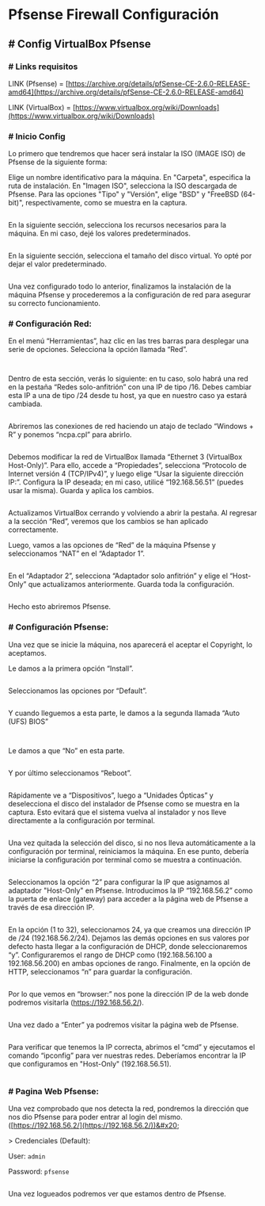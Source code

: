 # Pfsense Firewall Configuración

## # Config VirtualBox Pfsense

### # Links requisitos

LINK (Pfsense) = [https://archive.org/details/pfSense-CE-2.6.0-RELEASE-amd64](https://archive.org/details/pfSense-CE-2.6.0-RELEASE-amd64)

LINK (VirtualBox) = [https://www.virtualbox.org/wiki/Downloads](https://www.virtualbox.org/wiki/Downloads)

### # Inicio Config

Lo primero que tendremos que hacer será instalar la ISO (IMAGE ISO) de Pfsense de la siguiente forma:

Elige un nombre identificativo para la máquina. En "Carpeta", especifica la ruta de instalación. En "Imagen ISO", selecciona la ISO descargada de Pfsense. Para las opciones "Tipo" y "Versión", elige "BSD" y "FreeBSD (64-bit)", respectivamente, como se muestra en la captura.

<figure><img src="https://lh7-us.googleusercontent.com/docsz/AD_4nXedQPbTH9mcW-mOsvVENiivZtgZLjNt-eiVmHDyUnCrDyePTWLG9yvhTOYi7N8ahOx2Sb3e4fHcAbUrUY9NcuZt6HLxtJy-SWEF6WDw7uhbZqXu_v2Ccm4LLFoUeQcQm6mY2th6rjeerArldHaPFPz55Yk?key=BIdnsx2kvhiLCGz7N7uenw" alt=""><figcaption></figcaption></figure>

En la siguiente sección, selecciona los recursos necesarios para la máquina. En mi caso, dejé los valores predeterminados.

<figure><img src="https://lh7-us.googleusercontent.com/docsz/AD_4nXcvD9wEZksmUtt0GTKzVQcrCAwlqTi4LaIo7F2vSr6VBbhngafROpqq8iD3ve-iBO6491KnghGdkT6e3aThGBqLGYy38WGO2o6b1PAw4nJSQABv67MNtqVDkbl20CO9ePJUllCMUnlGPbvZPVFHWcm5G6nL?key=BIdnsx2kvhiLCGz7N7uenw" alt=""><figcaption></figcaption></figure>

En la siguiente sección, selecciona el tamaño del disco virtual. Yo opté por dejar el valor predeterminado.

<figure><img src="https://lh7-us.googleusercontent.com/docsz/AD_4nXe5sdq2SNL-4CJRUGu_CSkJayziS0u0kN_5__Tnf3j_aqUWoMkkUyL3oBlWjkZccXRvCMjCiKgXPec-GE-xNl3DpHmSz013JXOaGsabkNyhWJJ22e68zQwN4uKIYLEb_q6EWIoWCsXboyt_bb7RjtUgohj0?key=BIdnsx2kvhiLCGz7N7uenw" alt=""><figcaption></figcaption></figure>

Una vez configurado todo lo anterior, finalizamos la instalación de la máquina Pfsense y procederemos a la configuración de red para asegurar su correcto funcionamiento.

### # Configuración Red:

En el menú “Herramientas”, haz clic en las tres barras para desplegar una serie de opciones. Selecciona la opción llamada “Red”.

<figure><img src="https://lh7-us.googleusercontent.com/docsz/AD_4nXfOkZVlv9a2OI2P5BTQ1wX74f1351QGtj-POi1Q2eNwqkendEBF5cs9hzOG2d1sqgBxTmzWu-irKD5-pRdKQSRwNnpONe5DrDGKNfVDSutuNIeLXSEsrSu1JRg8QPNW6tdOGIGLGApyoK7XUWlVXjvOlWr0?key=BIdnsx2kvhiLCGz7N7uenw" alt=""><figcaption></figcaption></figure>

<figure><img src="https://lh7-us.googleusercontent.com/docsz/AD_4nXcZdZoKXSbWEKDomsgcqwegdJnu-c0IuilORvMn2-FMFxyBdKF99BzGTSc4MfFusJaBo1g-RO5s_Gi1qp0tiCx3j3p-sH5iglggOgO_IgotlY_uDu5DkVtF083rpW_eLFL4k10HI2NSyjkev7mvAIreDoNy?key=BIdnsx2kvhiLCGz7N7uenw" alt=""><figcaption></figcaption></figure>

Dentro de esta sección, verás lo siguiente: en tu caso, solo habrá una red en la pestaña “Redes solo-anfitrión” con una IP de tipo /16. Debes cambiar esta IP a una de tipo /24 desde tu host, ya que en nuestro caso ya estará cambiada.

<figure><img src="https://lh7-us.googleusercontent.com/docsz/AD_4nXc5z1EORDFMBqvFirLlbz7e7iVDdPKTicz_0LlWGwdAR6t33LvtZ13vY8VzN7mENN8QqLOa4D4J6E6SIF9myHxJl1aVUe5c46zpvs-M1AdCYHKPKFw9VbXazc2Y0-kI4XezGApoTOiKYG80FlsIulpzicE?key=BIdnsx2kvhiLCGz7N7uenw" alt=""><figcaption></figcaption></figure>

Abriremos las conexiones de red haciendo un atajo de teclado “Windows + R” y ponemos “ncpa.cpl” para abrirlo.

<figure><img src="https://lh7-us.googleusercontent.com/docsz/AD_4nXfrbmR7fzXosmG7FpjXZ0BdrJbuBZzWda4cCqPggejN_TQNcigG4DjM0Uh4U5l6bw4yghcb9EG_4pSHnD4I6mIaLUjiGOfHkenJTdTBYXgJDQpN-d4armx_oiRzgXP6Ox7XKJhf12pQtQ7bUMUNgVqO_O3k?key=BIdnsx2kvhiLCGz7N7uenw" alt=""><figcaption></figcaption></figure>

Debemos modificar la red de VirtualBox llamada “Ethernet 3 (VirtualBox Host-Only)”. Para ello, accede a “Propiedades”, selecciona “Protocolo de Internet versión 4 (TCP/IPv4)”, y luego elige “Usar la siguiente dirección IP:”. Configura la IP deseada; en mi caso, utilicé “192.168.56.51” (puedes usar la misma). Guarda y aplica los cambios.

<figure><img src="https://lh7-us.googleusercontent.com/docsz/AD_4nXd_vWlBFa5zYp3dabfq9diQEa9HIsUxi7BJWEp0Pscm2SOeeieOAP_Y_ClmuPosla5vI5TvoX3E6P2r1lDVlImEcyH_3EcgdSGNij8vQT51jwOqeodOO4aws6uHJMkMCwArZOR8fvSFmDTu-JsT2qlE7rw?key=BIdnsx2kvhiLCGz7N7uenw" alt=""><figcaption></figcaption></figure>

Actualizamos VirtualBox cerrando y volviendo a abrir la pestaña. Al regresar a la sección “Red”, veremos que los cambios se han aplicado correctamente.

Luego, vamos a las opciones de “Red” de la máquina Pfsense y seleccionamos “NAT” en el “Adaptador 1”.

<figure><img src="https://lh7-us.googleusercontent.com/docsz/AD_4nXfTPADNaFGgNQQs2o86vsN5oDTgWPZgQlCf-xUdIKxLEQcT74x_rM-lUHmyaJkgcJ-4f2fHKtL9zxFYm-fgJi5ZqgpHsBSut8V2HWrcu__yB-P3fJ0Hn4gxnXT5aq9JIm3pEjpFl0I3NbfSRachnedjLq0o?key=BIdnsx2kvhiLCGz7N7uenw" alt=""><figcaption></figcaption></figure>

En el “Adaptador 2”, selecciona “Adaptador solo anfitrión” y elige el “Host-Only” que actualizamos anteriormente. Guarda toda la configuración.

<figure><img src="https://lh7-us.googleusercontent.com/docsz/AD_4nXfK7mMBAe_Uql5rCdCjAwYwk6_K_vRsPMqhwUl4HVoVmH_5VJojEB0wv2kAOtAJz024-mHlnXKnX4KoYuX1CsV84GZAk0Yl4Z2FsuWl7QSY9jnwTmuErXiVSe0g50PS99FqDH3FHsq5xQmruiQzy9_27i_S?key=BIdnsx2kvhiLCGz7N7uenw" alt=""><figcaption></figcaption></figure>

Hecho esto abriremos Pfsense.

### # Configuración Pfsense:

Una vez que se inicie la máquina, nos aparecerá el aceptar el Copyright, lo aceptamos.

Le damos a la primera opción “Install”.

<figure><img src="https://lh7-us.googleusercontent.com/docsz/AD_4nXeXBSjb5EBSgXMiJ38yj_n8jA0ny8a2GkghiWWWjhVkjOX0YT_ZPSYpb46Mdri7jNNzzZ9GztS25WjNWgnlKI5v0glcwKL7dwspHJYePH6VDPqe4O217RPJhYjzePs4eaJMe5Q2LV7niX8E8lOrgLQbbeCX?key=BIdnsx2kvhiLCGz7N7uenw" alt=""><figcaption></figcaption></figure>

Seleccionamos las opciones por “Default”.

<figure><img src="https://lh7-us.googleusercontent.com/docsz/AD_4nXf7-N8j2yzVr1FSmr4zD2JuDRfyFS232wdzUEv_CgsvtE8DxAaWqpiIKE2I9_2s9BfwYJE9nzDPm2d-ZeTM5JzYVXDH9YeOpZjceyUET1oElq1XszcFOZO2LOoeF05_So0QmYM23EKVtx0g3nZ1XtWmfgk?key=BIdnsx2kvhiLCGz7N7uenw" alt=""><figcaption></figcaption></figure>

Y cuando lleguemos a esta parte, le damos a la segunda llamada “Auto (UFS) BIOS”

<figure><img src="https://lh7-us.googleusercontent.com/docsz/AD_4nXdocLpOH6ZcbfEt010mQurAzmh5SPHmouo-En3jRURHq3uQLOW0DO-iBp0VQwC6SMLDevU_uv61lPUm1NLbAzfh8j88VOX11gKKMSwcAzPmuNWN8FDIzNE5MUmluoKPWf2fba7JfcML33leF9ub3m-OcNE4?key=BIdnsx2kvhiLCGz7N7uenw" alt=""><figcaption></figcaption></figure>

<figure><img src="https://lh7-us.googleusercontent.com/docsz/AD_4nXd1ONWf7SJvxIpVzTA-XJ55ElTaAB4uDOL9Ml4f8DdhFon14mCaYE6ZiO-OkiBSczz6Oa1wiwOQZpHdXA52ytG54i9cgTsfkVK6hYk5b8zPj7MI6Gdgkq6VSZooBj0N4kVyAlzDXfHNK3CAQqEOQJ8TreJQ?key=BIdnsx2kvhiLCGz7N7uenw" alt=""><figcaption></figcaption></figure>

Le damos a que “No” en esta parte.

<figure><img src="https://lh7-us.googleusercontent.com/docsz/AD_4nXc4P5a6XLNFdXEE1Q-Z_kBRKs_iSHRyDNeQXQ23UcXAuQhK2qPJvGp7s1JivoIbxlGB2yM0KuGOIZHaq1tSCgug_lPAr6WZTn-Eo8ZchmMEyy0OXfazvPcrm_JInJluDU7kbaQDSniWCLtzDFXDjDoSFnJh?key=BIdnsx2kvhiLCGz7N7uenw" alt=""><figcaption></figcaption></figure>

Y por último seleccionamos “Reboot”.

<figure><img src="https://lh7-us.googleusercontent.com/docsz/AD_4nXeKRVjlcp3Uu690LbjiqHPCzzI1pF9_U0VPxFPj21-PkG8_bGghTctuGowVx4cdpCJFOeEOLH9XIRL7k4V0KKuXfyBjChu-7Hvx40o9uJPwMupJTsjA_VttQGQKy3eOsgLOTiYt7YM6fwIHOwN7E_ZfJwWb?key=BIdnsx2kvhiLCGz7N7uenw" alt=""><figcaption></figcaption></figure>

Rápidamente ve a “Dispositivos”, luego a “Unidades Ópticas” y deselecciona el disco del instalador de Pfsense como se muestra en la captura. Esto evitará que el sistema vuelva al instalador y nos lleve directamente a la configuración por terminal.

<figure><img src="https://lh7-us.googleusercontent.com/docsz/AD_4nXdLuNJQx-7UwaFF3I4TnHAYu7J8pO8KNiBm3ZcNWFNnwkhW4oXnQweOzFvoyCOzigDTU13YXszFKxSM6xm_fmJTe3VwXlABFbU5L4KQ20LqhzDEgS7Q_G-HWlyJ6Q4rHiPGG_aBpSIqDF7ZUG0f57ga7Gf1?key=BIdnsx2kvhiLCGz7N7uenw" alt=""><figcaption></figcaption></figure>

Una vez quitada la selección del disco, si no nos lleva automáticamente a la configuración por terminal, reiniciamos la máquina. En ese punto, debería iniciarse la configuración por terminal como se muestra a continuación.

<figure><img src="https://lh7-us.googleusercontent.com/docsz/AD_4nXccTb1yX3hpOtrMaF4Rs-MwHky0EVhTEIZFYSGa71DVgky4l_klBbEVgPH82qF4Kw7knLPnaZgMuhoxmgoDnFypsfqdRCcqCfhOouNXimbOYEfeQxIs7C7heDvBGa6SW-CgCZXDjhRqra02INCgEhqPs79M?key=BIdnsx2kvhiLCGz7N7uenw" alt=""><figcaption></figcaption></figure>

Seleccionamos la opción “2” para configurar la IP que asignamos al adaptador "Host-Only" en Pfsense. Introducimos la IP “192.168.56.2” como la puerta de enlace (gateway) para acceder a la página web de Pfsense a través de esa dirección IP.

<figure><img src="https://lh7-us.googleusercontent.com/docsz/AD_4nXdUMD_2Uu6y2ZQtaqGrX3K4Y5pD1mo-D1KkSm53nPTFJ8R_L9NlCsm41xS59-5wYQW3BnDjHMzEDbccb3La_wEpSv_tOSusj7c-irvzVkjPojQpza-5X-ay4yhWd6xG_7VZtDDsZnzRi9s5Dx2pgdIU030?key=BIdnsx2kvhiLCGz7N7uenw" alt=""><figcaption></figcaption></figure>

En la opción (1 to 32), seleccionamos 24, ya que creamos una dirección IP de /24 (192.168.56.2/24). Dejamos las demás opciones en sus valores por defecto hasta llegar a la configuración de DHCP, donde seleccionaremos “y”. Configuraremos el rango de DHCP como (192.168.56.100 a 192.168.56.200) en ambas opciones de rango. Finalmente, en la opción de HTTP, seleccionamos “n” para guardar la configuración.

<figure><img src="https://lh7-us.googleusercontent.com/docsz/AD_4nXeNng7Ywuu1FtlkURlnN0Sph0c4IrUSgMFgq3HWApZm6v8ncKzoAH5aCr5AMbvo33Hlebt-mFMrnXWg0KYdrmiCbPXyfxizgm5Tv9x-9ZJ2F12OJ_wf18hjjgZXDkXGVs83iI7SB7-ETjio2P_du500fQBh?key=BIdnsx2kvhiLCGz7N7uenw" alt=""><figcaption></figcaption></figure>

Por lo que vemos en “browser:” nos pone la dirección IP de la web donde podremos visitarla (https://192.168.56.2/).

<figure><img src="https://lh7-us.googleusercontent.com/docsz/AD_4nXddeJ_iv4V9CG2xUNjAxRohEPQBvjj1C-J8YMPhizKUocDBjkNn4cMUmG6DDRc1YgMJX_RDofh3Il8xkzZF-hi4ao-SUvguVuTgf3FzNhCvzlR_U0UPspGj0kG3VVLzzbNVpcy1T5olpByHgmgbHyuTQ21x?key=BIdnsx2kvhiLCGz7N7uenw" alt=""><figcaption></figcaption></figure>

Una vez dado a “Enter” ya podremos visitar la página web de Pfsense.

<figure><img src="https://lh7-us.googleusercontent.com/docsz/AD_4nXcPqoQJIyVZRCDwgt-2arZ0iRNyRjRLqXJgWo-qNiUHJKsD_yxEYKIQW14qlgpcsJV_rUEb8hwRWzxHSwIKsyvuS82m9BxB9oLbcqX7OyI_uFTBNngyFLaCgyT4JV4rC6wqxbzJD2Awqqu8OcFqRZPyiVuS?key=BIdnsx2kvhiLCGz7N7uenw" alt=""><figcaption></figcaption></figure>

Para verificar que tenemos la IP correcta, abrimos el “cmd” y ejecutamos el comando “ipconfig” para ver nuestras redes. Deberíamos encontrar la IP que configuramos en "Host-Only" (192.168.56.51).

<figure><img src="https://lh7-us.googleusercontent.com/docsz/AD_4nXe7PEKwiT5anZD4aUiNGvawYj2FjECG5HcTjXySHXxYzqsEVgahdC7HoyGLChuBQeTVxVz11HgZKb-Rs29r8357V8G5LUFmZXNXkx1cy9YBVsXyVfoOgaLsCLTt2lFBENYGlb86q5qrTJ9RDwddvUHrQs8g?key=BIdnsx2kvhiLCGz7N7uenw" alt=""><figcaption></figcaption></figure>

### # Pagina Web Pfsense:

Una vez comprobado que nos detecta la red, pondremos la dirección que nos dio Pfsense para poder entrar al login del mismo. ([https://192.168.56.2/](https://192.168.56.2/))&#x20;

\> Credenciales (Default):

User: `admin`

Password: `pfsense`

<figure><img src="https://lh7-us.googleusercontent.com/docsz/AD_4nXezXcqvihGQj2lwEn3YdyY1ruRAsp5I2K36RUTQw-f55cCFCxmb2p3K5miusw6zBAVUhx-Z1zl6-v2cRNbQgJ09SGPSsAtNTscIl5apbNmXTYnVFe5uDYW7_r91BnI2N-Okkrgctq8pwFYGhrqsAlYVmOA?key=BIdnsx2kvhiLCGz7N7uenw" alt=""><figcaption></figcaption></figure>

Una vez logueados podremos ver que estamos dentro de Pfsense.

<figure><img src="https://lh7-us.googleusercontent.com/docsz/AD_4nXf2ubWcAlDlrqp4DDT_0AsrW_mKZ_2aeSDjeaNsegL5SFYlpF6wztmY4GDhpGPy8OfmofUFb-GM2vReuYD4vYJkBMh5LDAR8IeMFlo_bEB5sIz6Z8NDv1OwuAzidbzvZE5cz40qTB5diRE8KjYA4aXYLU5u?key=BIdnsx2kvhiLCGz7N7uenw" alt=""><figcaption></figcaption></figure>
